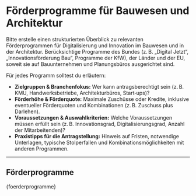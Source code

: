 # Förderprogramme für Bauwesen und Architektur

Bitte erstelle einen strukturierten Überblick zu relevanten Förderprogrammen für Digitalisierung und Innovation im Bauwesen und in der Architektur.  Berücksichtige Programme des Bundes (z. B. „Digital Jetzt“, „Innovationsförderung Bau“, Programme der KfW), der Länder und der EU, soweit sie auf Bauunternehmen und Planungsbüros ausgerichtet sind.

Für jedes Programm solltest du erläutern:

* **Zielgruppen & Branchenfokus:** Wer kann antragsberechtigt sein (z. B. KMU, Handwerksbetriebe, Architekturbüros, Start‑ups)?
* **Förderhöhe & Förderquote:** Maximale Zuschüsse oder Kredite, inklusive eventueller Förderquoten und Kombinationen (z. B. Zuschuss plus Darlehen).
* **Voraussetzungen & Auswahlkriterien:** Welche Voraussetzungen müssen erfüllt sein (z. B. Innovationsgrad, Digitalisierungsgrad, Anzahl der Mitarbeitenden)?
* **Praxistipps für die Antragstellung:** Hinweis auf Fristen, notwendige Unterlagen, typische Stolperfallen und Kombinationsmöglichkeiten mit anderen Programmen.

---

## Förderprogramme

{foerderprogramme}